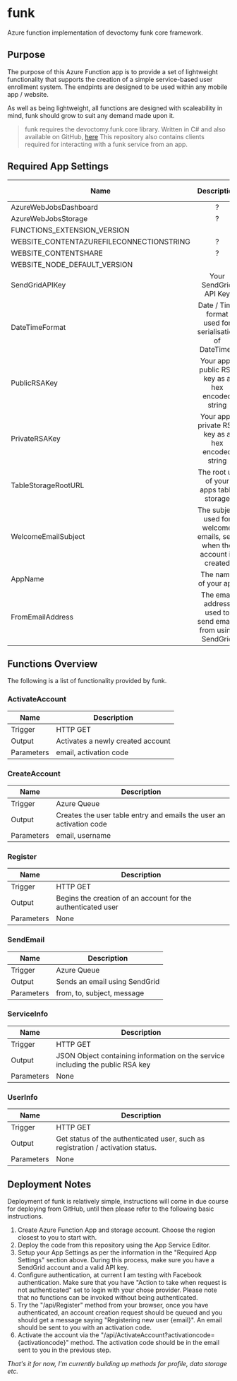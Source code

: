 # funk

Azure function implementation of devoctomy funk core framework.

## Purpose

The purpose of this Azure Function app is to provide a set of lightweight functionality that supports the creation of a simple service-based user enrollment system.  The endpints are designed to be used within any mobile app / website.

As well as being lightweight, all functions are designed with scaleability in mind, funk should grow to suit any demand made upon it.

>  funk requires the devoctomy.funk.core library.  Written in C# and also available on GitHub, [here](https://github.com/devoctomy/devoctomy.funk.core)  This repository also contains clients required for interacting with a funk service from an app.

## Required App Settings

| Name | Description | Suggest Value (If Any) |
|--------|:--------:|--------:|
| AzureWebJobsDashboard | ? | ? |
| AzureWebJobsStorage | ? | ? |
| FUNCTIONS_EXTENSION_VERSION | | ~1 |
| WEBSITE_CONTENTAZUREFILECONNECTIONSTRING | ? | ? |
| WEBSITE_CONTENTSHARE | ? | ? |
| WEBSITE_NODE_DEFAULT_VERSION | | 6.5.0 |
| SendGridAPIKey | Your SendGrid API Key | NA |
| DateTimeFormat | Date / Time format used for serialisation of DateTimes | yyyy-MM-ddThh:mm:ssZ |
| PublicRSAKey | Your apps public RSA key as a hex encoded string | NA |
| PrivateRSAKey | Your apps private RSA key as a hex encoded string | NA |
| TableStorageRootURL | The root url of your apps table storage | NA |
| WelcomeEmailSubject | The subject used for welcome emails, sent when the account is created | Activate Your Account |
| AppName | The name of your app | NA |
| FromEmailAddress | The email address used to send emails from using SendGrid | NA |

## Functions Overview

The following is a list of functionality provided by funk.

### ActivateAccount

| Name | Description |
|--------|--------|
| Trigger | HTTP GET |
| Output | Activates a newly created account |
| Parameters | email, activation code |

### CreateAccount

| Name | Description |
|--------|--------|
| Trigger | Azure Queue |
| Output | Creates the user table entry and emails the user an activation code |
| Parameters | email, username |

### Register

| Name | Description |
|--------|--------|
| Trigger | HTTP GET |
| Output | Begins the creation of an account for the authenticated user |
| Parameters | None |

### SendEmail

| Name | Description |
|--------|--------|
| Trigger | Azure Queue |
| Output | Sends an email using SendGrid |
| Parameters | from, to, subject, message |

### ServiceInfo

| Name | Description |
|--------|--------|
| Trigger | HTTP GET |
| Output | JSON Object containing information on the service including the public RSA key |
| Parameters | None |

### UserInfo

| Name | Description |
|--------|--------|
| Trigger | HTTP GET |
| Output | Get status of the authenticated user, such as registration / activation status. |
| Parameters | None |

## Deployment Notes

Deployment of funk is relatively simple, instructions will come in due course for deploying from GitHub, until then please refer to the following basic instructions.

1.  Create Azure Function App and storage account.  Choose the region closest to you to start with.
2.  Deploy the code from this repository using the App Service Editor.
3.  Setup your App Settings as per the information in the "Required App Settings" section above.  During this process, make sure you have a SendGrid account and a valid API key.
4.  Configure authentication, at current I am testing with Facebook authentication.  Make sure that you have "Action to take when request is not authenticated" set to login with your chose provider.  Please note that no functions can be invoked without being authenticated.
5.  Try the "/api/Register" method from your browser, once you have authenticated, an account creation request should be queued and you should get a message saying "Registering new user {email}".  An email should be sent to you with an activation code.
6.  Activate the account via the "/api/ActivateAccount?activationcode={activationcode}" method.  The activation code should be in the email sent to you in the previous step.

*That's it for now, I'm currently building up methods for profile, data storage etc.*